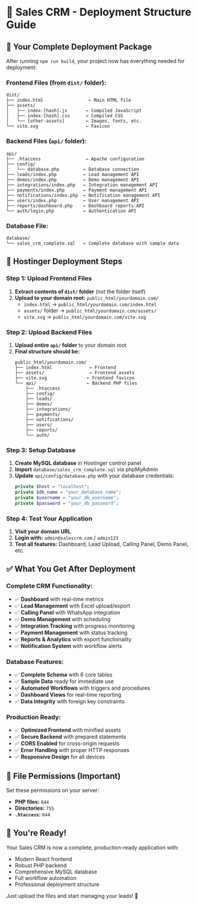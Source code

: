 # 🚀 Sales CRM - Deployment Structure Guide

## 📁 **Your Complete Deployment Package**

After running `npm run build`, your project now has everything needed for deployment:

### **Frontend Files (from `dist/` folder):**
```
dist/
├── index.html                 ← Main HTML file
├── assets/
│   ├── index-[hash].js       ← Compiled JavaScript
│   ├── index-[hash].css      ← Compiled CSS
│   └── [other-assets]        ← Images, fonts, etc.
└── vite.svg                  ← Favicon
```

### **Backend Files (`api/` folder):**
```
api/
├── .htaccess                 ← Apache configuration
├── config/
│   └── database.php         ← Database connection
├── leads/index.php          ← Lead management API
├── demos/index.php          ← Demo management API
├── integrations/index.php   ← Integration management API
├── payments/index.php       ← Payment management API
├── notifications/index.php  ← Notification management API
├── users/index.php          ← User management API
├── reports/dashboard.php    ← Dashboard reports API
└── auth/login.php           ← Authentication API
```

### **Database File:**
```
database/
└── sales_crm_complete.sql   ← Complete database with sample data
```

## 🎯 **Hostinger Deployment Steps**

### **Step 1: Upload Frontend Files**
1. **Extract contents of `dist/` folder** (not the folder itself)
2. **Upload to your domain root:** `public_html/yourdomain.com/`
   - `index.html` → `public_html/yourdomain.com/index.html`
   - `assets/` folder → `public_html/yourdomain.com/assets/`
   - `vite.svg` → `public_html/yourdomain.com/vite.svg`

### **Step 2: Upload Backend Files**
1. **Upload entire `api/` folder** to your domain root
2. **Final structure should be:**
   ```
   public_html/yourdomain.com/
   ├── index.html              ← Frontend
   ├── assets/                 ← Frontend assets
   ├── vite.svg               ← Frontend favicon
   └── api/                   ← Backend PHP files
       ├── .htaccess
       ├── config/
       ├── leads/
       ├── demos/
       ├── integrations/
       ├── payments/
       ├── notifications/
       ├── users/
       ├── reports/
       └── auth/
   ```

### **Step 3: Setup Database**
1. **Create MySQL database** in Hostinger control panel
2. **Import** `database/sales_crm_complete.sql` via phpMyAdmin
3. **Update** `api/config/database.php` with your database credentials:
   ```php
   private $host = "localhost";
   private $db_name = "your_database_name";
   private $username = "your_db_username";
   private $password = "your_db_password";
   ```

### **Step 4: Test Your Application**
1. **Visit your domain URL**
2. **Login with:** `admin@salescrm.com` / `admin123`
3. **Test all features:** Dashboard, Lead Upload, Calling Panel, Demo Panel, etc.

## ✅ **What You Get After Deployment**

### **Complete CRM Functionality:**
- ✅ **Dashboard** with real-time metrics
- ✅ **Lead Management** with Excel upload/export
- ✅ **Calling Panel** with WhatsApp integration
- ✅ **Demo Management** with scheduling
- ✅ **Integration Tracking** with progress monitoring
- ✅ **Payment Management** with status tracking
- ✅ **Reports & Analytics** with export functionality
- ✅ **Notification System** with workflow alerts

### **Database Features:**
- ✅ **Complete Schema** with 6 core tables
- ✅ **Sample Data** ready for immediate use
- ✅ **Automated Workflows** with triggers and procedures
- ✅ **Dashboard Views** for real-time reporting
- ✅ **Data Integrity** with foreign key constraints

### **Production Ready:**
- ✅ **Optimized Frontend** with minified assets
- ✅ **Secure Backend** with prepared statements
- ✅ **CORS Enabled** for cross-origin requests
- ✅ **Error Handling** with proper HTTP responses
- ✅ **Responsive Design** for all devices

## 🔧 **File Permissions (Important)**

Set these permissions on your server:
- **PHP files:** `644`
- **Directories:** `755`
- **`.htaccess`:** `644`

## 🎉 **You're Ready!**

Your Sales CRM is now a complete, production-ready application with:
- Modern React frontend
- Robust PHP backend
- Comprehensive MySQL database
- Full workflow automation
- Professional deployment structure

Just upload the files and start managing your leads! 🚀
